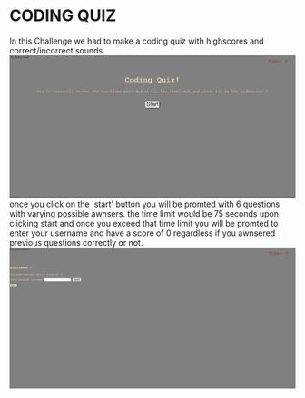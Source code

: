 # CODING QUIZ

In this Challenge we had to make a coding quiz with highscores and correct/incorrect sounds. 
![website start page](./main/images/image.png)
once you click on the 'start' button you will be promted with 6 questions with varying possible awnsers. the time limit would be 75 seconds upon clicking start and once you exceed that time limit you will be promted to enter your username and have a score of 0 regardless if you awnsered previous questions correctly or not.
![time limit exceeded](/main/images/image-1.png)
